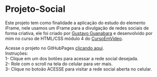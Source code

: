 # Projeto-Social

Este projeto tem como finalidade a aplicação do estudo do elemento iFrame, nele usamos um iFrame para a divulgação de redes sociais de forma criativa, ele foi criado por <a href="https://gustavoguanabara.github.io/">Gustavo Guanabara</a> e desenvolvido por mim no curso de HTML/CSS módulo 4 do <a href="https://www.cursoemvideo.com/">CursoEmVideo</a>.

Acesse o projeto no GitHubPages <a href="https://aly50n.github.io/Projeto-Social/">clicando aqui</a>.<br>
Instruções:<br>
1- Clique em um dos botões para acessar a rede social desejada.<br>
2- Role com o scroll na tela do celular para ver mais.<br>
3- Clique no botoão ACESSE para visitar a rede social aberta no celular.

